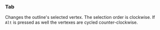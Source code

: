 ### Tab
Changes the outline's selected vertex. The selection order is clockwise. If `Alt` is pressed as well the vertexes are cycled counter-clockwise.
